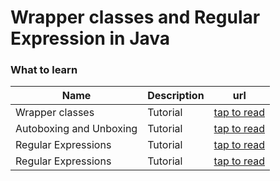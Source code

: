 # Wrapper classes and Regular Expression in Java

### What to learn

| Name | Description | url |
|---|---|---|
|Wrapper classes| Tutorial |[tap to read](https://www.w3schools.com/java/java_wrapper_classes.asp)|
|Autoboxing and Unboxing|Tutorial|[tap to read](https://www.geeksforgeeks.org/wrapper-classes-java/#:~:text=A%20Wrapper%20class%20is%20a,into%20a%20wrapper%20class%20object.)|
|Regular Expressions|Tutorial|[tap to read](https://www.w3schools.com/java/java_regex.asp)|
|Regular Expressions|Tutorial|[tap to read](https://www.javatpoint.com/java-regex)|